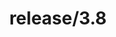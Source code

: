 ---
title: "release/3.8"
description: >
  release/3.8 CHANGELOG Summary, most recent version: v3.8.15, time: 2022-09-09
weight: -38
---